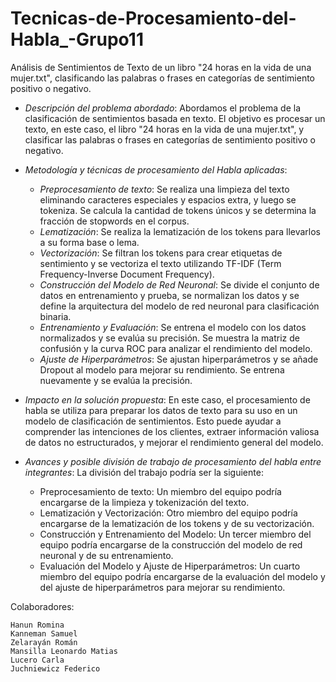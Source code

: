 # Tecnicas-de-Procesamiento-del-Habla_-Grupo11

Análisis de Sentimientos de Texto de un libro "24 horas en la vida de una mujer.txt", clasificando las palabras o frases en categorías de sentimiento positivo o negativo.

- *Descripción del problema abordado*: Abordamos el problema de la clasificación de sentimientos basada en texto. El objetivo es procesar un texto, en este caso, el libro "24 horas en la vida de una mujer.txt", y clasificar las palabras o frases en categorías de sentimiento positivo o negativo.

- *Metodología y técnicas de procesamiento del Habla aplicadas*: 
    * *Preprocesamiento de texto*: Se realiza una limpieza del texto eliminando caracteres especiales y espacios extra, y luego se tokeniza. Se calcula la cantidad de tokens únicos y se determina la fracción de stopwords en el corpus.
    * *Lematización*: Se realiza la lematización de los tokens para llevarlos a su forma base o lema.
    * *Vectorización*: Se filtran los tokens para crear etiquetas de sentimiento y se vectoriza el texto utilizando TF-IDF (Term Frequency-Inverse Document Frequency).
    * *Construcción del Modelo de Red Neuronal*: Se divide el conjunto de datos en entrenamiento y prueba, se normalizan los datos y se define la arquitectura del modelo de red neuronal para clasificación binaria.
    * *Entrenamiento y Evaluación*: Se entrena el modelo con los datos normalizados y se evalúa su precisión. Se muestra la matriz de confusión y la curva ROC para analizar el rendimiento del modelo.
    * *Ajuste de Hiperparámetros*: Se ajustan hiperparámetros y se añade Dropout al modelo para mejorar su rendimiento. Se entrena nuevamente y se evalúa la precisión.
      
- *Impacto en la solución propuesta*: En este caso, el procesamiento de habla se utiliza para preparar los datos de texto para su uso en un modelo de clasificación de sentimientos. Esto puede ayudar a comprender las intenciones de los clientes, extraer información valiosa de datos no estructurados, y mejorar el rendimiento general del modelo.

- *Avances y posible división de trabajo de procesamiento del habla entre integrantes*: La división del trabajo podría ser la siguiente:
    * Preprocesamiento de texto: Un miembro del equipo podría encargarse de la limpieza y tokenización del texto.
    * Lematización y Vectorización: Otro miembro del equipo podría encargarse de la lematización de los tokens y de su vectorización.
    * Construcción y Entrenamiento del Modelo: Un tercer miembro del equipo podría encargarse de la construcción del modelo de red neuronal y de su entrenamiento.
    * Evaluación del Modelo y Ajuste de Hiperparámetros: Un cuarto miembro del equipo podría encargarse de la evaluación del modelo y del ajuste de hiperparámetros para mejorar su rendimiento.
      
Colaboradores:

    Hanun Romina
    Kanneman Samuel
    Zelarayán Román
    Mansilla Leonardo Matias
    Lucero Carla
    Juchniewicz Federico

